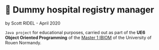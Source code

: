 # :hospital: Dummy hospital registry manager
by Scott RIDEL - April 2020

`Java project` for educational purposes, carried out as part of the **UE6 Object Oriented Programming** of the [Master 1 IBIOM](http://sciences-techniques.univ-rouen.fr/master-ingenierie-de-la-sante-ingenierie-pour-le-bio-medical-543216.kjsp) of the University of Rouen Normandy.
